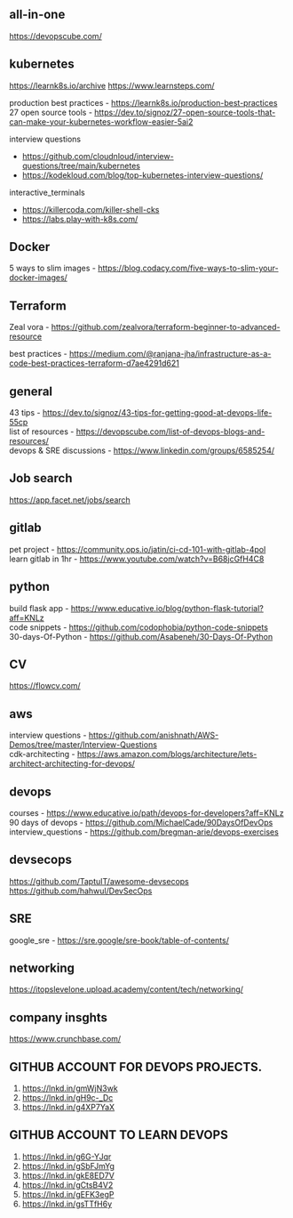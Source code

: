 ## all-in-one
https://devopscube.com/

## kubernetes
https://learnk8s.io/archive
https://www.learnsteps.com/

production best practices - https://learnk8s.io/production-best-practices  
27 open source tools - https://dev.to/signoz/27-open-source-tools-that-can-make-your-kubernetes-workflow-easier-5ai2  

interview questions 
  - https://github.com/cloudnloud/interview-questions/tree/main/kubernetes  
  - https://kodekloud.com/blog/top-kubernetes-interview-questions/
 
interactive_terminals  
  - https://killercoda.com/killer-shell-cks
  - https://labs.play-with-k8s.com/

## Docker
5 ways to slim images - https://blog.codacy.com/five-ways-to-slim-your-docker-images/

## Terraform
Zeal vora - https://github.com/zealvora/terraform-beginner-to-advanced-resource

best practices - https://medium.com/@ranjana-jha/infrastructure-as-a-code-best-practices-terraform-d7ae4291d621

## general 
43 tips - https://dev.to/signoz/43-tips-for-getting-good-at-devops-life-55cp  
list of resources - https://devopscube.com/list-of-devops-blogs-and-resources/  
devops & SRE discussions - https://www.linkedin.com/groups/6585254/

## Job search
https://app.facet.net/jobs/search

## gitlab
pet project - https://community.ops.io/jatin/ci-cd-101-with-gitlab-4pol  
learn gitlab in 1hr - https://www.youtube.com/watch?v=B68jcGfH4C8

## python
build flask app - https://www.educative.io/blog/python-flask-tutorial?aff=KNLz  
code snippets - https://github.com/codophobia/python-code-snippets  
30-days-Of-Python - https://github.com/Asabeneh/30-Days-Of-Python

## CV
https://flowcv.com/

## aws
interview questions - https://github.com/anishnath/AWS-Demos/tree/master/Interview-Questions  
cdk-architecting - https://aws.amazon.com/blogs/architecture/lets-architect-architecting-for-devops/

## devops
courses - https://www.educative.io/path/devops-for-developers?aff=KNLz  
90 days of devops - https://github.com/MichaelCade/90DaysOfDevOps  
interview_questions - https://github.com/bregman-arie/devops-exercises

## devsecops
https://github.com/TaptuIT/awesome-devsecops
https://github.com/hahwul/DevSecOps


## SRE
google_sre - https://sre.google/sre-book/table-of-contents/

## networking
https://itopslevelone.upload.academy/content/tech/networking/

## company insghts
https://www.crunchbase.com/

## GITHUB ACCOUNT FOR DEVOPS PROJECTS.


1. https://lnkd.in/gmWjN3wk
2. https://lnkd.in/gH9c-_Dc
3. https://lnkd.in/g4XP7YaX

## GITHUB ACCOUNT TO LEARN DEVOPS

1. https://lnkd.in/g6G-YJqr
2. https://lnkd.in/gSbFJmYg
3. https://lnkd.in/gkE8ED7V
4. https://lnkd.in/gCtsB4V2
5. https://lnkd.in/gEFK3egP
6. https://lnkd.in/gsTTfH6y
